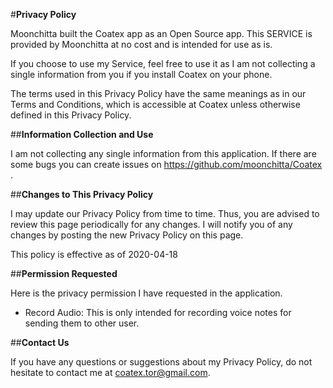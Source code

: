#**Privacy Policy**

Moonchitta built the Coatex app as an Open Source app. This SERVICE is provided by Moonchitta at no cost and is intended for use as is.

If you choose to use my Service, feel free to use it as I am not collecting a single information from you if you install Coatex on your phone.

The terms used in this Privacy Policy have the same meanings as in our Terms and Conditions, which is accessible at Coatex unless otherwise defined in this Privacy Policy.

##**Information Collection and Use**

I am not collecting any single information from this application. If there are some bugs you can create issues on https://github.com/moonchitta/Coatex .

##**Changes to This Privacy Policy**

I may update our Privacy Policy from time to time. Thus, you are advised to review this page periodically for any changes. I will notify you of any changes by posting the new Privacy Policy on this page.

This policy is effective as of 2020-04-18

##**Permission Requested**

Here is the privacy permission I have requested in the application.

* Record Audio: This is only intended for recording voice notes for sending them to other user.

##**Contact Us**

If you have any questions or suggestions about my Privacy Policy, do not hesitate to contact me at coatex.tor@gmail.com.